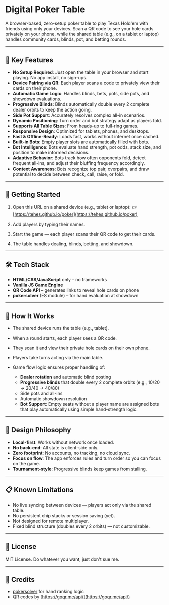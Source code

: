 # Digital Poker Table

A browser-based, zero-setup poker table to play Texas Hold'em with friends using
only your devices. Scan a QR code to see your hole cards privately on your
phone, while the shared table (e.g., on a tablet or laptop) handles community
cards, blinds, pot, and betting rounds.

---

## 🎯 Key Features

- **No Setup Required**: Just open the table in your browser and start playing.
  No app install, no sign-ups.
- **Device Pairing via QR**: Each player scans a code to privately view their
  cards on their phone.
- **Automatic Game Logic**: Handles blinds, bets, pots, side pots, and showdown
  evaluations.
- **Progressive Blinds**: Blinds automatically double every 2 complete dealer
  orbits to keep the action going.
- **Side Pot Support**: Accurately resolves complex all-in scenarios.
- **Dynamic Positioning**: Turn order and bot strategy adapt as players fold.
- **Supports All Table Sizes**: From heads-up to full-ring games.
- **Responsive Design**: Optimized for tablets, phones, and desktops.
- **Fast & Offline-Ready**: Loads fast, works without internet once cached.
- **Built‑in Bots**: Empty player slots are automatically filled with bots.
- **Bot Intelligence**: Bots evaluate hand strength, pot odds, stack size, and
  position to make informed decisions.
- **Adaptive Behavior**: Bots track how often opponents fold, detect frequent
  all-ins, and adjust their bluffing frequency accordingly.
- **Context Awareness**: Bots recognize top pair, overpairs, and draw potential
  to decide between check, call, raise, or fold.

---

## 🚀 Getting Started

1. Open this URL on a shared device (e.g., tablet or laptop): 👉
   [https://tehes.github.io/poker](https://tehes.github.io/poker)

2. Add players by typing their names.

3. Start the game — each player scans their QR code to get their cards.

4. The table handles dealing, blinds, betting, and showdown.

---

## 🛠️ Tech Stack

- **HTML/CSS/JavaScript** only – no frameworks
- **Vanilla JS Game Engine**
- **QR Code API** – generates links to reveal hole cards on phone
- **pokersolver** (ES module) – for hand evaluation at showdown

---

## 🤖 How It Works

- The shared device runs the table (e.g., tablet).
- When a round starts, each player sees a QR code.
- They scan it and view their private hole cards on their own phone.
- Players take turns acting via the main table.
- Game flow logic ensures proper handling of:

  - **Dealer rotation** and automatic blind posting
  - **Progressive blinds** that double every 2 complete orbits (e.g., 10/20 →
    20/40 → 40/80)
  - Side pots and all-ins
  - Automatic showdown resolution
  - **Bot Support**: Empty seats without a player name are assigned bots that
    play automatically using simple hand-strength logic.

---

## 🧠 Design Philosophy

- **Local-first**: Works without network once loaded.
- **No back-end**: All state is client-side only.
- **Zero footprint**: No accounts, no tracking, no cloud sync.
- **Focus on flow**: The app enforces rules and turn order so you can focus on
  the game.
- **Tournament-style**: Progressive blinds keep games from stalling.

---

## 📋 Known Limitations

- No live syncing between devices — players act only via the shared table.
- No persistent chip stacks or session saving (yet).
- Not designed for remote multiplayer.
- Fixed blind structure (doubles every 2 orbits) — not customizable.

---

## 📄 License

MIT License. Do whatever you want, just don't sue me.

---

## 🙌 Credits

- [pokersolver](https://github.com/goldfire/pokersolver) for hand ranking logic
- QR codes by [https://goqr.me/api/](https://goqr.me/api/)
